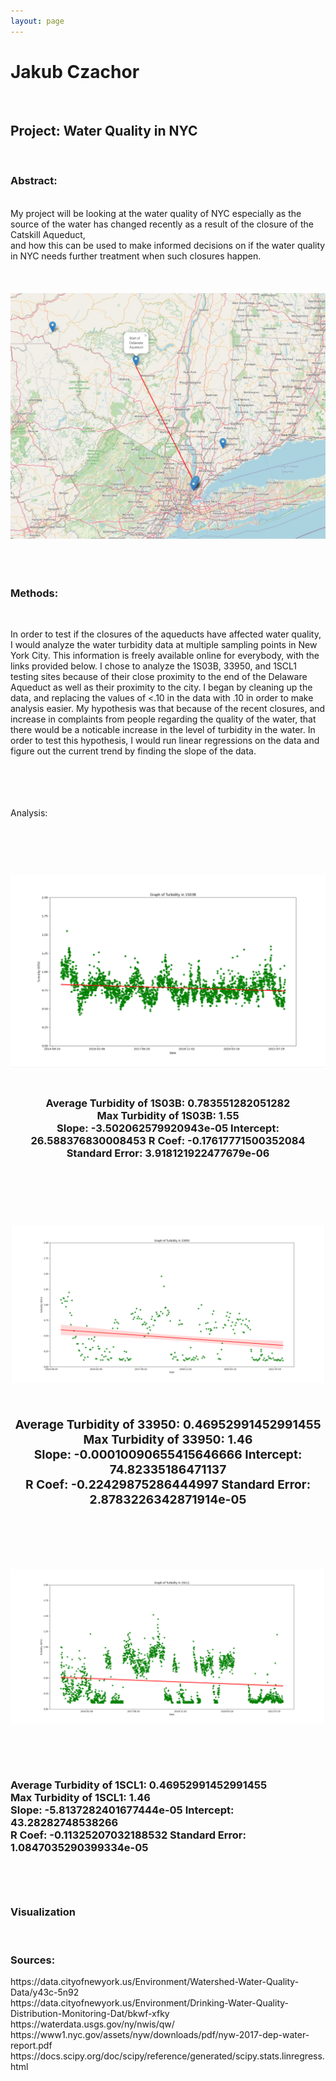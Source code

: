```yaml
---
layout: page
---
```

<html>
<body>
<h1>Jakub Czachor</h1><br>
<h2>Project: Water Quality in NYC</h2><br>
  <h3>Abstract: </h3><br>
  My project will be looking at the water quality of NYC especially as the source of the water has changed recently as a result of the closure of the Catskill Aqueduct, <br> 
  and how this can be used to make informed decisions on if the water quality in NYC needs further treatment when such closures happen.
 <br>
  <br>
  <br>
  <br>
 <center>
  <img src="map.jpg" alt="Map Of Delaware Aqueduct" class="center">
    <br>
  <br>
  <br>
  <br>
  </center>
  <h3>Methods:</h3><br>
  <p>In order to test if the closures of the aqueducts have affected water quality, I would analyze the water turbidity data at multiple sampling points in New York City.  
  This information is freely available online for everybody, with the links provided below. I chose to analyze the 1S03B, 33950, and 1SCL1 testing sites because of their close proximity to the end of the Delaware Aqueduct as well as their proximity to the city. I began by cleaning up the data, and replacing the values of <.10 in the data with .10 in order to make analysis easier. My hypothesis was that because of the recent closures, and increase in complaints from people regarding the quality of the water, that there would be a noticable increase in the level of turbidity in the water. In order to test this hypothesis, I would run linear regressions on the data and figure out the current trend by finding the slope of the data.</p>
     <br>
  <br>
  <br>
  <br>
    Analysis: </h3><br>     
  <br>
  <br>
  <br>
  <br>
  <h3> 
  <img src="1S03B.png" alt="1S03B Test Site" class="center">
<br>
  <br>
  <h3> 

<center>Average Turbidity of 1S03B: 0.783551282051282<br>
Max Turbidity of 1S03B:  1.55<br>
Slope:  -3.502062579920943e-05 Intercept:  26.588376830008453 R Coef:  -0.17617771500352084 Standard Error:  3.918121922477679e-06<br>
    <br>
  <br>
  <br>
  <br>
  <h3> 
    <img src="33950.png" alt="33950 Test Site" class="center">
    <br>
  <br>
  <h3> 
  Average Turbidity of 33950: 0.46952991452991455<br>
Max Turbidity of 33950:  1.46<br>
Slope:  -0.00010090655415646666 Intercept:  74.82335186471137<br> R Coef:  -0.22429875286444997 Standard Error:  2.8783226342871914e-05
        <br>
  <br>
  <br>
  <br>
  <h3> 
    <img src="1SCL1.png" alt="1SCL1 Test Site" class="center"></center>
       <br>
  <br>
  <h3> 
Average Turbidity of 1SCL1: 0.46952991452991455<br>
Max Turbidity of 1SCL1:  1.46<br>
Slope:  -5.8137282401677444e-05 Intercept:  43.28282748538266<br> R Coef:  -0.11325207032188532 Standard Error:  1.0847035290399334e-05</center>
        <br>
  <br>
  <br>
  <br>
  <h3> 
  
  <h3> Visualization</h3><br>
  
  <h3> Sources: </h3>
https://data.cityofnewyork.us/Environment/Watershed-Water-Quality-Data/y43c-5n92 <br>
https://data.cityofnewyork.us/Environment/Drinking-Water-Quality-Distribution-Monitoring-Dat/bkwf-xfky <br>
https://waterdata.usgs.gov/ny/nwis/qw/ 
https://www1.nyc.gov/assets/nyw/downloads/pdf/nyw-2017-dep-water-report.pdf
https://docs.scipy.org/doc/scipy/reference/generated/scipy.stats.linregress.html<br>
  
</body>
</html>
